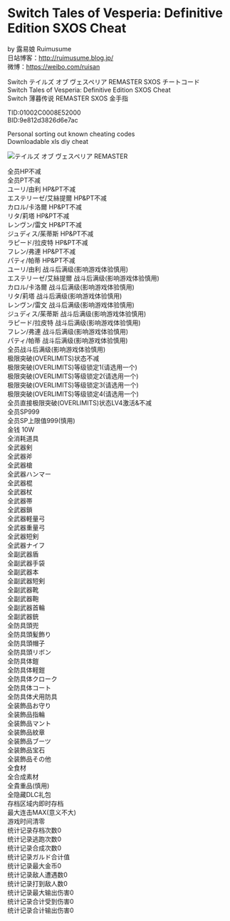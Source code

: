 # Switch Tales of Vesperia: Definitive Edition SXOS Cheat
by 露易娘 Ruimusume</br>
日站博客：http://ruimusume.blog.jp/</br>
微博：https://weibo.com/ruisan</br>

Switch テイルズ オブ ヴェスペリア REMASTER SXOS チートコード<br/>
Switch Tales of Vesperia: Definitive Edition SXOS Cheat<br/>
Switch 薄暮传说 REMASTER SXOS 金手指

TID:01002C0008E52000<br/>
BID:9e812d3826d6e7ac

Personal sorting out known cheating codes<br/>
Downloadable xls diy cheat

<img src="http://wx4.sinaimg.cn/large/6b6d4dd9gy1fzca1dcawyj20jg1l5kc4.jpg" alt="テイルズ オブ ヴェスペリア REMASTER"/>

全员HP不减<br>
全员PT不减<br>
ユーリ/由利 HP&amp;PT不减<br>
エステリーゼ/艾絲提爾 HP&amp;PT不减<br>
カロル/卡洛爾 HP&amp;PT不减<br>
リタ/莉塔 HP&amp;PT不减<br>
レンヴン/雷文 HP&amp;PT不减<br>
ジュディス/茱蒂斯 HP&amp;PT不减<br>
ラピード/拉皮特 HP&amp;PT不减<br>
フレン/弗連 HP&amp;PT不减<br>
パティ/帕蒂 HP&amp;PT不减<br>
ユーリ/由利 战斗后满级(影响游戏体验慎用)<br>
エステリーゼ/艾絲提爾 战斗后满级(影响游戏体验慎用)<br>
カロル/卡洛爾 战斗后满级(影响游戏体验慎用)<br>
リタ/莉塔 战斗后满级(影响游戏体验慎用)<br>
レンヴン/雷文 战斗后满级(影响游戏体验慎用)<br>
ジュディス/茱蒂斯 战斗后满级(影响游戏体验慎用)<br>
ラピード/拉皮特 战斗后满级(影响游戏体验慎用)<br>
フレン/弗連 战斗后满级(影响游戏体验慎用)<br>
パティ/帕蒂 战斗后满级(影响游戏体验慎用)<br>
全员战斗后满级(影响游戏体验慎用)<br>
极限突破(OVERLIMITS)状态不减<br>
极限突破(OVERLIMITS)等级锁定1(请选用一个)<br>
极限突破(OVERLIMITS)等级锁定2(请选用一个)<br>
极限突破(OVERLIMITS)等级锁定3(请选用一个)<br>
极限突破(OVERLIMITS)等级锁定4(请选用一个)<br>
全员直接极限突破(OVERLIMITS)状态LV4激活&amp;不减<br>
全员SP999<br>
全员SP上限值999(慎用)<br>
金钱 10W<br>
全消耗道具<br>
全武器剣<br>
全武器斧<br>
全武器槍<br>
全武器ハンマー<br>
全武器棍<br>
全武器杖<br>
全武器帯<br>
全武器鎖<br>
全武器軽量弓<br>
全武器重量弓<br>
全武器短剣<br>
全武器ナイフ<br>
全副武器盾<br>
全副武器手袋<br>
全副武器本<br>
全副武器短剣<br>
全副武器靴<br>
全副武器鞄<br>
全副武器首輪<br>
全副武器銃<br>
全防具頭兜<br>
全防具頭髪飾り<br>
全防具頭帽子<br>
全防具頭リボン<br>
全防具体鎧<br>
全防具体軽鎧<br>
全防具体クローク<br>
全防具体コート<br>
全防具体犬用防具<br>
全装飾品お守り<br>
全装飾品指輪<br>
全装飾品マント<br>
全装飾品紋章<br>
全装飾品ブーツ<br>
全装飾品宝石<br>
全装飾品その他<br>
全食材<br>
全合成素材<br>
全貴重品(慎用)<br>
全隐藏DLC礼包<br>
存档区域内即时存档<br>
最大连击MAX(意义不大)<br>
游戏时间清零<br>
统计记录存档次数0<br>
统计记录逃跑次数0<br>
统计记录合成次数0<br>
统计记录ガルド合计值<br>
统计记录最大金币0<br>
统计记录敌人遭遇数0<br>
统计记录打到敌人数0<br>
统计记录最大输出伤害0<br>
统计记录合计受到伤害0<br>
统计记录合计输出伤害0
